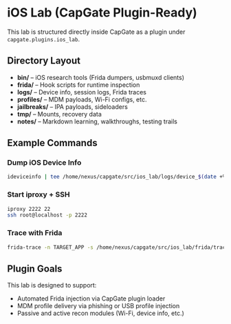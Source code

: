# iOS Lab (CapGate Plugin-Ready)

This lab is structured directly inside CapGate as a plugin under `capgate.plugins.ios_lab`.

## Directory Layout

- **bin/** – iOS research tools (Frida dumpers, usbmuxd clients)
- **frida/** – Hook scripts for runtime inspection
- **logs/** – Device info, session logs, Frida traces
- **profiles/** – MDM payloads, Wi-Fi configs, etc.
- **jailbreaks/** – IPA payloads, sideloaders
- **tmp/** – Mounts, recovery data
- **notes/** – Markdown learning, walkthroughs, testing trails

## Example Commands

### Dump iOS Device Info
```bash
ideviceinfo | tee /home/nexus/capgate/src/ios_lab/logs/device_$(date +%Y%m%d).txt
```

### Start iproxy + SSH
```bash
iproxy 2222 22
ssh root@localhost -p 2222
```

### Trace with Frida
```bash
frida-trace -n TARGET_APP -s /home/nexus/capgate/src/ios_lab/frida/trace_openurl.js
```

## Plugin Goals

This lab is designed to support:
- Automated Frida injection via CapGate plugin loader
- MDM profile delivery via phishing or USB profile injection
- Passive and active recon modules (Wi-Fi, device info, etc.)
